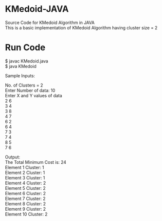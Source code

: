 # KMedoid-JAVA
Source Code for KMedoid Algorithm in JAVA    
This is a basic implementation of KMedoid Algorithm having cluster size = 2   

# Run Code

$ javac KMedoid.java  
$ java KMedoid  

Sample Inputs:    
  
No. of Clusters = 2  
Enter Number of data: 10    
Enter X and Y values of data  
2 6  
3 4    
3 8  
4 7  
6 2   
6 4   
7 3    
7 4   
8 5   
7 6   
   
Output:     
The Total Minimum Cost is: 24    
Element 1 Cluster: 1   
Element 2 Cluster: 1    
Element 3 Cluster: 1   
Element 4 Cluster: 2        
Element 5 Cluster: 2       
Element 6 Cluster: 2     
Element 7 Cluster: 2     
Element 8 Cluster: 2     
Element 9 Cluster: 2    
Element 10 Cluster: 2    
  
